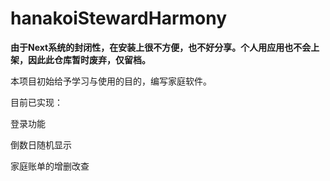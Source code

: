 # hanakoiStewardHarmony

**由于Next系统的封闭性，在安装上很不方便，也不好分享。个人用应用也不会上架，因此此仓库暂时废弃，仅留档。** 

本项目初始给予学习与使用的目的，编写家庭软件。

目前已实现：

登录功能

倒数日随机显示

家庭账单的增删改查
